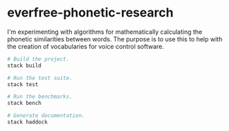 # everfree-phonetic-research

I'm experimenting with algorithms for mathematically calculating the phonetic similarities between words. The purpose is to use this to help with the creation of vocabularies for voice control software.


``` sh
# Build the project.
stack build

# Run the test suite.
stack test

# Run the benchmarks.
stack bench

# Generate documentation.
stack haddock
```

